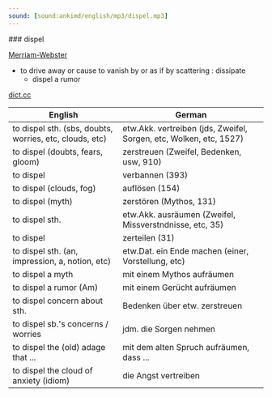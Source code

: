 ```yaml
---
sound: [sound:ankimd/english/mp3/dispel.mp3]
---
```


\### dispel

[Merriam-Webster](https://www.merriam-webster.com/dictionary/dispel)

- to drive away or cause to vanish by or as if by scattering : dissipate
    - dispel a rumor

[dict.cc](https://www.dict.cc/dispel)

| English        | German       |
| -------------- | ------------ |
| to dispel sth. (sbs, doubts, worries, etc, clouds, etc) | etw.Akk. vertreiben (jds, Zweifel, Sorgen, etc, Wolken, etc, 1527) |
| to dispel (doubts, fears, gloom) | zerstreuen (Zweifel, Bedenken, usw, 910) |
| to dispel | verbannen (393) |
| to dispel (clouds, fog) | auflösen (154) |
| to dispel (myth) | zerstören (Mythos, 131) |
| to dispel sth. | etw.Akk. ausräumen (Zweifel, Missverstndnisse, etc, 35) |
| to dispel | zerteilen (31) |
| to dispel sth. (an, impression, a, notion, etc) | etw.Dat. ein Ende machen (einer, Vorstellung, etc) |
| to dispel a myth | mit einem Mythos aufräumen |
| to dispel a rumor (Am) | mit einem Gerücht aufräumen |
| to dispel concern about sth. | Bedenken über etw. zerstreuen |
| to dispel sb.'s concerns / worries | jdm. die Sorgen nehmen |
| to dispel the (old) adage that ... | mit dem alten Spruch aufräumen, dass ... |
| to dispel the cloud of anxiety (idiom) | die Angst vertreiben |
